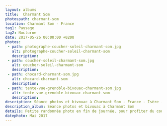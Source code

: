 ```yaml
---
layout: albums
title:  Charmant Som
photospath: charmant-som
location: Charmant Som - France
tag1: Paysage
tag2: Nocturne
date: 2017-05-26 00:00:00 +0200
photos:
 - path: photographe-coucher-soleil-charmant-som.jpg
   alt: photographe-coucher-soleil-charmant-som
   description:
 - path: coucher-soleil-charmant-som.jpg
   alt: coucher-soleil-charmant-som
   description:
 - path: chocard-charmant-som.jpg
   alt: chocard-charmant-som
   description:
 - path: tente-vue-grenoble-bivouac-charmant-som.jpg
   alt: tente-vue-grenoble-bivouac-charmant-som
   description:
description: Séance photos et bivouac à Charmant Som - France - Isère - Grenoble - Photographies
description_album: Séance photos et bivouac à Charmant Som
details: Petite randonnée photo en fin de journée, pour profiter du coucher de soleil depuis le sommet du Charmant Som. Objectif atteint avec un ciel splendide. Vient ensuite le bivouac pendant lequel j'ai pu réaliser quelques photos de ciel étoilé.
datephoto: Mai 2017
---
```


